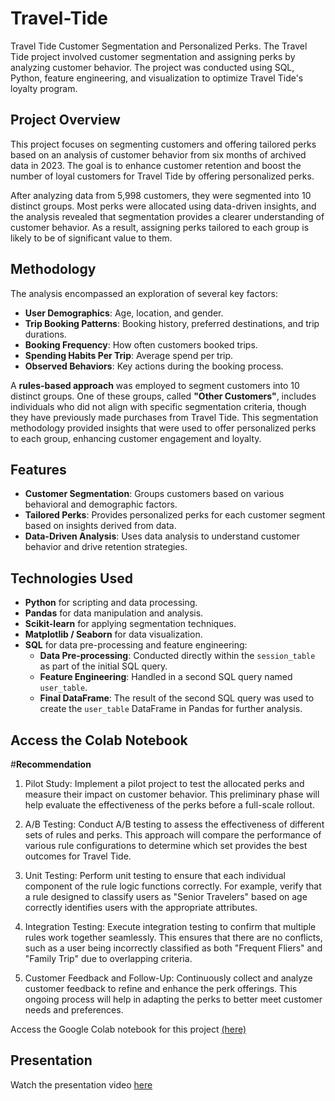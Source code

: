 # Travel-Tide
Travel Tide Customer Segmentation and Personalized Perks.
The Travel Tide project involved customer segmentation and assigning perks by analyzing customer behavior. The project was conducted using SQL, Python, feature engineering, and visualization to optimize Travel Tide's loyalty program.

## Project Overview

This project focuses on segmenting customers and offering tailored perks based on an analysis of customer behavior from six months of archived data in 2023. The goal is to enhance customer retention and boost the number of loyal customers for Travel Tide by offering personalized perks.

After analyzing data from 5,998 customers, they were segmented into 10 distinct groups. Most perks were allocated using data-driven insights, and the analysis revealed that segmentation provides a clearer understanding of customer behavior. As a result, assigning perks tailored to each group is likely to be of significant value to them.


## Methodology

The analysis encompassed an exploration of several key factors:
- **User Demographics**: Age, location, and gender.
- **Trip Booking Patterns**: Booking history, preferred destinations, and trip durations.
- **Booking Frequency**: How often customers booked trips.
- **Spending Habits Per Trip**: Average spend per trip.
- **Observed Behaviors**: Key actions during the booking process.

A **rules-based approach** was employed to segment customers into 10 distinct groups. One of these groups, called **"Other Customers"**, includes individuals who did not align with specific segmentation criteria, though they have previously made purchases from Travel Tide. This segmentation methodology provided insights that were used to offer personalized perks to each group, enhancing customer engagement and loyalty.

## Features

- **Customer Segmentation**: Groups customers based on various behavioral and demographic factors.
- **Tailored Perks**: Provides personalized perks for each customer segment based on insights derived from data.
- **Data-Driven Analysis**: Uses data analysis to understand customer behavior and drive retention strategies.

## Technologies Used

- **Python** for scripting and data processing.
- **Pandas** for data manipulation and analysis.
- **Scikit-learn** for applying segmentation techniques.
- **Matplotlib / Seaborn** for data visualization.
- **SQL** for data pre-processing and feature engineering:
  - **Data Pre-processing**: Conducted directly within the `session_table` as part of the initial SQL query.
  - **Feature Engineering**: Handled in a second SQL query named `user_table`.
  - **Final DataFrame**: The result of the second SQL query was used to create the `user_table` DataFrame in Pandas for further analysis.

## Access the Colab Notebook

#**Recommendation**

1. Pilot Study: Implement a pilot project to test the allocated perks and measure their impact on customer behavior. This preliminary phase will help evaluate the effectiveness of the perks before a full-scale rollout.

2. A/B Testing: Conduct A/B testing to assess the effectiveness of different sets of rules and perks. This approach will compare the performance of various rule configurations to determine which set provides the best outcomes for Travel Tide.

3. Unit Testing: Perform unit testing to ensure that each individual component of the rule logic functions correctly. For example, verify that a rule designed to classify users as "Senior Travelers" based on age correctly identifies users with the appropriate attributes.

4. Integration Testing: Execute integration testing to confirm that multiple rules work together seamlessly. This ensures that there are no conflicts, such as a user being incorrectly classified as both "Frequent Fliers" and "Family Trip" due to overlapping criteria.

5. Customer Feedback and Follow-Up: Continuously collect and analyze customer feedback to refine and enhance the perk offerings. This ongoing process will help in adapting the perks to better meet customer needs and preferences.

Access the Google Colab notebook for this project [(here)](https://colab.research.google.com/drive/1dCTobnHSQ9BevEg-pD5J1RlKarA79HUR?usp=sharing) 
## Presentation

Watch the presentation video [here](https://drive.google.com/file/d/1vL48dkpPK_etCOSxM_dQj4367zQ3BgSA/view?usp=sharing) 
 
